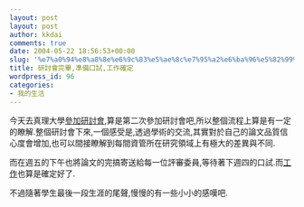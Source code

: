 ```yaml
---
layout: post
layout: post
author: kkdai
comments: true
date: 2004-05-22 18:56:53+00:00
slug: '%e7%a0%94%e8%a8%8e%e6%9c%83%e5%ae%8c%e7%95%a2%e6%ba%96%e5%82%99%e5%8f%a3%e8%a9%a6%e5%b7%a5%e4%bd%9c%e7%a2%ba%e5%ae%9a'
title: 研討會完畢,準備口試,工作確定
wordpress_id: 96
categories:
- 我的生活
---
```


今天去真理大學[參加研討會](http://mis.au.edu.tw:9001/conference/2004.jsp),算是第二次參加研討會吧,所以整個流程上算是有一定的瞭解.整個研討會下來,一個感受是,透過學術的交流,其實對於自己的論文品質信心度會增加,也可以間接瞭解到每間資管所在研究領域上有極大的差異與不同.

而在週五的下午也將論文的完搞寄送給每一位評審委員,等待著下週四的口試.而[工作](http://www.intervideo.com/jsp/WinDVR_Profile.jsp)也算是確定好了.

不過隨著學生最後一段生涯的尾聲,慢慢的有一些小小的感嘆吧.
